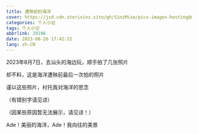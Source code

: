 ```yaml
---
title: 遭殃前的海洋
cover: https://jsd.cdn.storisinz.site/gh/SinzMise/picx-images-hosting@master/20230826/1693055324987.6r5gsrqllx00.jpg
categories: 个人小记
tags: 个人小记
abbrlink: 29196
date: 2023-08-26 17:42:12
lang: zh-CN
---
```

2023年8月7日，去汕头的海边玩，顺手拍了几张照片

却不料，这是海洋遭殃前最后一次拍的照片

谨以这些照片，衬托我对海洋的思念

（有错别字请见谅）

（因某些原因暂无法展示，请见谅！）

Ade！美丽的海洋，Ade！我向往的美景